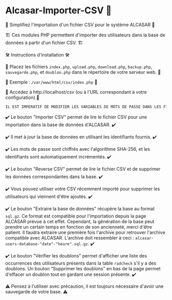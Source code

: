 # Alcasar-Importer-CSV 🚧

🧰 Simplifiez l'importation d'un fichier CSV pour le système ALCASAR 🧰

🏗️ Ces modules PHP permettent d'importer des utilisateurs dans la base de données à partir d'un fichier CSV. 🏗️

🛠️ Instructions d'installation 🛠️

🔧 Placez les fichiers `index.php`, `upload.php`, `download.php`, `backup.php`, `sauvegarde.php`, et `doublon.php` dans le répertoire de votre serveur web. 🔧

🔧 Exemple : `/var/www/html/csv/index.php` 🔧

🔧 Accédez à http://localhost/csv (ou à l'URL correspondant à votre configuration).🔧

```diff
IL EST IMPERATIF DE MODIFIER LES VARIABLES DE MOTS DE PASSE DANS LES FICHIERS SUIVANTS : sauvegarde.php, doublon.php, upload.php
```

✔️ Le bouton "Importer CSV" permet de lire le fichier CSV pour une importation dans la base de données d'ALCASAR. ✔️

✔️ Il met à jour la base de données en utilisant les identifiants fournis. ✔️

✔️ Les mots de passe sont chiffrés avec l'algorithme SHA-256, et les identifiants sont automatiquement incrémentés. ✔️

✔️ Le bouton "Reverse CSV" permet de lire le fichier CSV et de supprimer les données correspondantes dans la base. ✔️

✔️ Vous pouvez utiliser votre CSV récemment importé pour supprimer les utilisateurs qui viennent d'être ajoutés. ✔️

✔️ Le bouton "Extraire la base de données" récupère la base au format `sql.gz`. Ce format est compatible pour l'importation depuis la page ALCASAR prévue à cet effet. Cependant, la génération de la base peut prendre un certain temps en fonction de son ancienneté, merci d'être patient. Il faudra extraire une première fois l'archive pour retrouver l'archive compatible avec ALCASAR. L'archive doit ressembler à ceci : `alcasar-users-database-"date"-"heure".sql.gz`. ✔️

✔️ Le bouton "Vérifier les doublons" permet d'afficher une liste des occurrences des utilisateurs présents dans la table `radcheck` s'il y a des doublons. Un bouton "Supprimer les doublons" en bas de la page permet d'effacer un doublon tout en gardant une session présente. ✔️

⚠️ Pensez à l'utiliser avec précaution, il est toujours nécessaire d'avoir une sauvegarde de votre base. ⚠️
